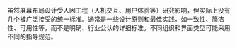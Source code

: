 虽然屏幕布局设计受人因工程（人机交互、用户体验等）研究影响，但实际上没有几个被广泛接受的统一标准。通常是一些设计原则和最佳实践，如一致性、简洁性、可用性等，而不是明确、行业公认的详细标准。不同组织和界面类型可能采用不同的指导规范。